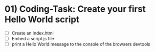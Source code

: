 # 01) Coding-Task: Create your first Hello World script

- [ ] Create an index.html
- [ ] Embed a script.js file
- [ ] print a Hello World message to the console of the browsers devtools
